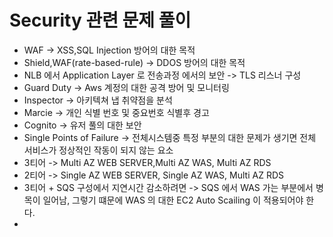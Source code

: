 # Security 관련 문제 풀이

- WAF -> XSS,SQL Injection 방어의 대한 목적
- Shield,WAF(rate-based-rule) -> DDOS 방어의 대한 목적
- NLB 에서 Application Layer 로 전송과정 에서의 보안 -> TLS 리스너 구성
- Guard Duty -> Aws 계정의 대한 공격 방어 및 모니터링
- Inspector -> 아키텍쳐 냅 취약점을 분석
- Marcie -> 개인 식별 번호 및 중요번호 식별후 경고
- Cognito -> 유저 풀의 대한 보안 
- Single Points of Failure -> 전체시스템중 특정 부분의 대한 문제가 생기면 전체 서비스가 정상적인 작동이 되지 않는 요소
- 3티어 -> Multi AZ WEB SERVER,Multi AZ WAS, Multi AZ RDS
- 2티어 -> Single AZ WEB SERVER, Single AZ WAS, Multi AZ RDS
- 3티어 + SQS 구성에서 지연시간 감소하려면 -> SQS 에서 WAS  가는 부분에서 병목이 일어남, 그렇기 떄문에 WAS 의 대한 EC2 Auto Scailing 이 적용되어야 한다.
-  